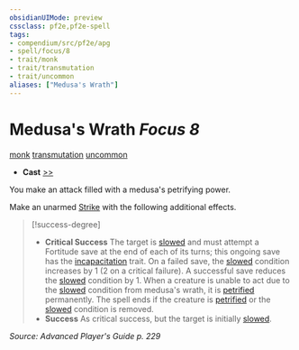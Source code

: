 ```yaml
---
obsidianUIMode: preview
cssclass: pf2e,pf2e-spell
tags:
- compendium/src/pf2e/apg
- spell/focus/8
- trait/monk
- trait/transmutation
- trait/uncommon
aliases: ["Medusa's Wrath"]
---
```

# Medusa's Wrath *Focus 8*   
[monk](/rules/traits/monk.md)  [transmutation](/rules/traits/transmutation.md)  [uncommon](/rules/traits/uncommon.md)  

- **Cast** [>>](/rules/core-rulebook/chapter-9-playing-the-game.md#Actions "Two-Action") 

You make an attack filled with a medusa's petrifying power.

Make an unarmed [Strike](/rules/actions/strike.md) with the following additional effects.

> [!success-degree] 
> - **Critical Success** The target is [slowed](/rules/conditions.md#Slowed) and must attempt a Fortitude save at the end of each of its turns; this ongoing save has the [incapacitation](/rules/traits/incapacitation.md) trait. On a failed save, the [slowed](/rules/conditions.md#Slowed) condition increases by 1 (2 on a critical failure). A successful save reduces the [slowed](/rules/conditions.md#Slowed) condition by 1. When a creature is unable to act due to the [slowed](/rules/conditions.md#Slowed) condition from medusa's wrath, it is [petrified](/rules/conditions.md#Petrified) permanently. The spell ends if the creature is [petrified](/rules/conditions.md#Petrified) or the [slowed](/rules/conditions.md#Slowed) condition is removed.
> - **Success** As critical success, but the target is initially [slowed](/rules/conditions.md#Slowed).

*Source: Advanced Player's Guide p. 229*